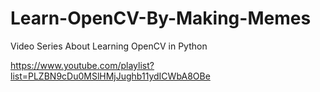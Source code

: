 # Learn-OpenCV-By-Making-Memes
Video Series About Learning OpenCV in Python

https://www.youtube.com/playlist?list=PLZBN9cDu0MSlHMjJughb11ydICWbA8OBe
